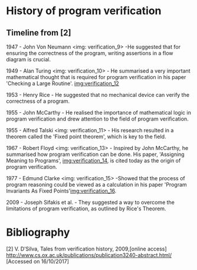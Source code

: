 # History of program verification
## Timeline from [2]
1947 - John Von Neumann <img: verification_9> -He suggested that for ensuring the correctness of the program, writing assertions in a flow diagram is crucial.

1949 - Alan Turing <img: verification_10> - He summarised a very important mathematical thought that is required for program verification in his paper 'Checking a Large Routine'. <img:verification_12>

1953 - Henry Rice - He suggested that no mechanical device can verify the correctness of a program.

1955 - John McCarthy - He realised the importance of mathematical logic in program verification and drew attention to the field of program verification.

1955 - Alfred Talski <img: verification_11> - His research resulted in a theorem called the 'Fixed point theorem', which is key to the field.

1967 - Robert Floyd <img: verification_13> - Inspired by John McCarthy, he summarised how program verification can be done. His paper, 'Assigning Meaning to Programs', <img:verification_14>, is cited today as the origin of program verification.

1977 - Edmund Clarke <img: verification_15> -Showed that the process of program reasoning could be viewed as a calculation in his paper 'Program Invariants As Fixed Points'<img:verification_16>.
 
2009 - Joseph Sifakis et al. - They suggested a way to overcome the limitations of program verification, as outlined by Rice's Theorem.
 




# Bibliography
[2] V. D’Silva, Tales from verification history, 2009,[online access] http://www.cs.ox.ac.uk/publications/publication3240-abstract.html/  [Accessed on 16/10/2017]

